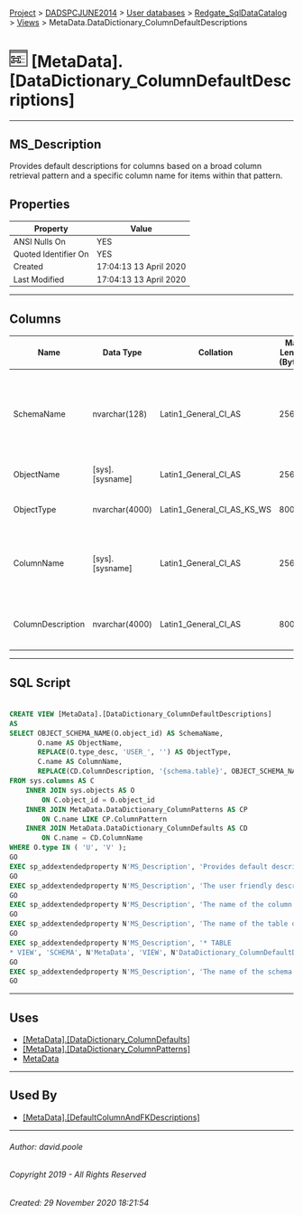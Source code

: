 #### 

[Project](../../../../readme.md) > [DADSPCJUNE2014](../../../readme.md) > [User databases](../../readme.md) > [Redgate_SqlDataCatalog](../readme.md) > [Views](Views.md) > MetaData.DataDictionary_ColumnDefaultDescriptions

# ![Views](../../../../Images/View32.png) [MetaData].[DataDictionary_ColumnDefaultDescriptions]

---

## <a name="#description"></a>MS_Description

Provides default descriptions for columns based on a broad column retrieval pattern and a specific column name for items within that pattern.

## <a name="#properties"></a>Properties

| Property | Value |
|---|---|
| ANSI Nulls On | YES |
| Quoted Identifier On | YES |
| Created | 17:04:13 13 April 2020 |
| Last Modified | 17:04:13 13 April 2020 |


---

## <a name="#columns"></a>Columns

| Name | Data Type | Collation | Max Length (Bytes) | Description |
|---|---|---|---|---|
| SchemaName | nvarchar(128) | Latin1_General_CI_AS | 256 | _The name of the schema in which the table or view containing the column resides_ |
| ObjectName | [sys].[sysname] | Latin1_General_CI_AS | 256 | _The name of the table or view_ |
| ObjectType | nvarchar(4000) | Latin1_General_CI_AS_KS_WS | 8000 |_<ul><li> TABLE</li><li> VIEW_</li></ul>|
| ColumnName | [sys].[sysname] | Latin1_General_CI_AS | 256 | _The name of the column for which a description will be provided_ |
| ColumnDescription | nvarchar(4000) | Latin1_General_CI_AS | 8000 | _The user friendly description for the column_ |


---

## <a name="#sqlscript"></a>SQL Script

```sql

CREATE VIEW [MetaData].[DataDictionary_ColumnDefaultDescriptions]
AS
SELECT OBJECT_SCHEMA_NAME(O.object_id) AS SchemaName,
       O.name AS ObjectName,
       REPLACE(O.type_desc, 'USER_', '') AS ObjectType,
       C.name AS ColumnName,
       REPLACE(CD.ColumnDescription, '{schema.table}', OBJECT_SCHEMA_NAME(O.object_id) + '.' + O.name) AS ColumnDescription
FROM sys.columns AS C
    INNER JOIN sys.objects AS O
        ON C.object_id = O.object_id
    INNER JOIN MetaData.DataDictionary_ColumnPatterns AS CP
        ON C.name LIKE CP.ColumnPattern
    INNER JOIN MetaData.DataDictionary_ColumnDefaults AS CD
        ON C.name = CD.ColumnName
WHERE O.type IN ( 'U', 'V' );
GO
EXEC sp_addextendedproperty N'MS_Description', 'Provides default descriptions for columns based on a broad column retrieval pattern and a specific column name for items within that pattern.', 'SCHEMA', N'MetaData', 'VIEW', N'DataDictionary_ColumnDefaultDescriptions', NULL, NULL
GO
EXEC sp_addextendedproperty N'MS_Description', 'The user friendly description for the column', 'SCHEMA', N'MetaData', 'VIEW', N'DataDictionary_ColumnDefaultDescriptions', 'COLUMN', N'ColumnDescription'
GO
EXEC sp_addextendedproperty N'MS_Description', 'The name of the column for which a description will be provided', 'SCHEMA', N'MetaData', 'VIEW', N'DataDictionary_ColumnDefaultDescriptions', 'COLUMN', N'ColumnName'
GO
EXEC sp_addextendedproperty N'MS_Description', 'The name of the table or view', 'SCHEMA', N'MetaData', 'VIEW', N'DataDictionary_ColumnDefaultDescriptions', 'COLUMN', N'ObjectName'
GO
EXEC sp_addextendedproperty N'MS_Description', '* TABLE
* VIEW', 'SCHEMA', N'MetaData', 'VIEW', N'DataDictionary_ColumnDefaultDescriptions', 'COLUMN', N'ObjectType'
GO
EXEC sp_addextendedproperty N'MS_Description', 'The name of the schema in which the table or view containing the column resides', 'SCHEMA', N'MetaData', 'VIEW', N'DataDictionary_ColumnDefaultDescriptions', 'COLUMN', N'SchemaName'
GO

```


---

## <a name="#uses"></a>Uses

* [[MetaData].[DataDictionary_ColumnDefaults]](../Tables/DataDictionary_ColumnDefaults.md)
* [[MetaData].[DataDictionary_ColumnPatterns]](../Tables/DataDictionary_ColumnPatterns.md)
* [MetaData](../Security/Schemas/MetaData.md)


---

## <a name="#usedby"></a>Used By

* [[MetaData].[DefaultColumnAndFKDescriptions]](DefaultColumnAndFKDescriptions.md)


---

###### Author:  david.poole

###### Copyright 2019 - All Rights Reserved

###### Created: 29 November 2020 18:21:54

